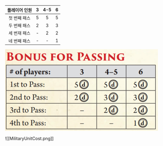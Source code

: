 
| 플레이어 인원 | 3   | 4-5 |  6  |
|:-------------:| --- |:---:|:---:|
| 첫 번째 패스  | 5   |  5  |  5  |
| 두 번째 패스  | 2   |  3  |  3  |
| 세 번재 패스  | -   |  2  |  2  |
| 네 번째 패스  | -   |  -  |  1  |


<img src="\Assets\BonusForPassing.png"/>

![[MilitaryUnitCost.png]]

